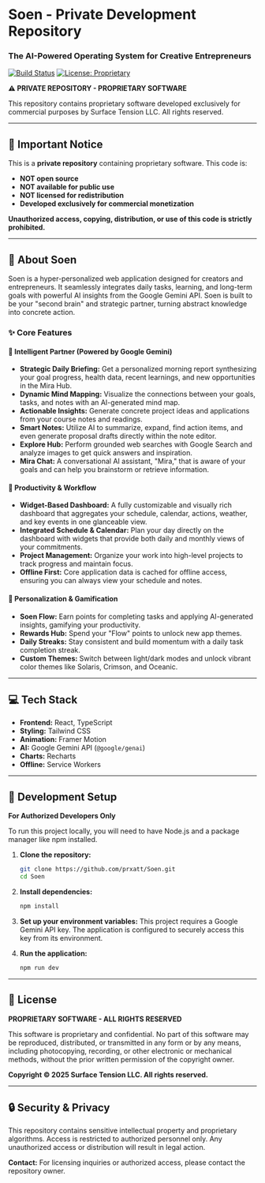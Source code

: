 # Soen - Private Development Repository

### The AI-Powered Operating System for Creative Entrepreneurs

[![Build Status](https://img.shields.io/badge/build-passing-brightgreen)](https://github.com)
[![License: Proprietary](https://img.shields.io/badge/License-Proprietary-red.svg)](LICENSE)

**⚠️ PRIVATE REPOSITORY - PROPRIETARY SOFTWARE**

This repository contains proprietary software developed exclusively for commercial purposes by Surface Tension LLC. All rights reserved.

---

## 🚫 Important Notice

This is a **private repository** containing proprietary software. This code is:
- **NOT open source**
- **NOT available for public use**
- **NOT licensed for redistribution**
- **Developed exclusively for commercial monetization**

**Unauthorized access, copying, distribution, or use of this code is strictly prohibited.**

---

## 🎯 About Soen

Soen is a hyper-personalized web application designed for creators and entrepreneurs. It seamlessly integrates daily tasks, learning, and long-term goals with powerful AI insights from the Google Gemini API. Soen is built to be your "second brain" and strategic partner, turning abstract knowledge into concrete action.

### ✨ Core Features

#### 🧠 Intelligent Partner (Powered by Google Gemini)
- **Strategic Daily Briefing:** Get a personalized morning report synthesizing your goal progress, health data, recent learnings, and new opportunities in the Mira Hub.
- **Dynamic Mind Mapping:** Visualize the connections between your goals, tasks, and notes with an AI-generated mind map.
- **Actionable Insights:** Generate concrete project ideas and applications from your course notes and readings.
- **Smart Notes:** Utilize AI to summarize, expand, find action items, and even generate proposal drafts directly within the note editor.
- **Explore Hub:** Perform grounded web searches with Google Search and analyze images to get quick answers and inspiration.
- **Mira Chat:** A conversational AI assistant, "Mira," that is aware of your goals and can help you brainstorm or retrieve information.

#### 🚀 Productivity & Workflow
- **Widget-Based Dashboard:** A fully customizable and visually rich dashboard that aggregates your schedule, calendar, actions, weather, and key events in one glanceable view.
- **Integrated Schedule & Calendar:** Plan your day directly on the dashboard with widgets that provide both daily and monthly views of your commitments.
- **Project Management:** Organize your work into high-level projects to track progress and maintain focus.
- **Offline First:** Core application data is cached for offline access, ensuring you can always view your schedule and notes.

#### 🎨 Personalization & Gamification
- **Soen Flow:** Earn points for completing tasks and applying AI-generated insights, gamifying your productivity.
- **Rewards Hub:** Spend your "Flow" points to unlock new app themes.
- **Daily Streaks:** Stay consistent and build momentum with a daily task completion streak.
- **Custom Themes:** Switch between light/dark modes and unlock vibrant color themes like Solaris, Crimson, and Oceanic.

---

## 💻 Tech Stack

- **Frontend:** React, TypeScript
- **Styling:** Tailwind CSS
- **Animation:** Framer Motion
- **AI:** Google Gemini API (`@google/genai`)
- **Charts:** Recharts
- **Offline:** Service Workers

---

## 🚀 Development Setup

**For Authorized Developers Only**

To run this project locally, you will need to have Node.js and a package manager like npm installed.

1. **Clone the repository:**
   ```bash
   git clone https://github.com/prxatt/Soen.git
   cd Soen
   ```

2. **Install dependencies:**
   ```bash
   npm install
   ```

3. **Set up your environment variables:**
   This project requires a Google Gemini API key. The application is configured to securely access this key from its environment.

4. **Run the application:**
   ```bash
   npm run dev
   ```

---

## 📄 License

**PROPRIETARY SOFTWARE - ALL RIGHTS RESERVED**

This software is proprietary and confidential. No part of this software may be reproduced, distributed, or transmitted in any form or by any means, including photocopying, recording, or other electronic or mechanical methods, without the prior written permission of the copyright owner.

**Copyright © 2025 Surface Tension LLC. All rights reserved.**

---

## 🔒 Security & Privacy

This repository contains sensitive intellectual property and proprietary algorithms. Access is restricted to authorized personnel only. Any unauthorized access or distribution will result in legal action.

**Contact:** For licensing inquiries or authorized access, please contact the repository owner.